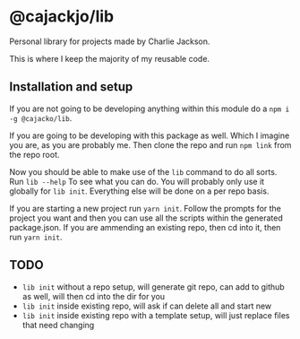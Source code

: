 # @cajackjo/lib

Personal library for projects made by Charlie Jackson.

This is where I keep the majority of my reusable code.

## Installation and setup

If you are not going to be developing anything within this module do a `npm i -g @cajacko/lib`.

If you are going to be developing with this package as well. Which I imagine you are, as you are probably me. Then clone the repo and run `npm link` from the repo root.

Now you should be able to make use of the `lib` command to do all sorts. Run `lib --help` To see what you can do. You will probably only use it globally for `lib init`. Everything else will be done on a per repo basis.

If you are starting a new project run `yarn init`. Follow the prompts for the project you want and then you can use all the scripts within the generated package.json. If you are ammending an existing repo, then cd into it, then run `yarn init`.

## TODO

- `lib init` without a repo setup, will generate git repo, can add to github as well, will then cd into the dir for you
- `lib init` inside existing repo, will ask if can delete all and start new
- `lib init` inside existing repo with a template setup, will just replace files that need changing
